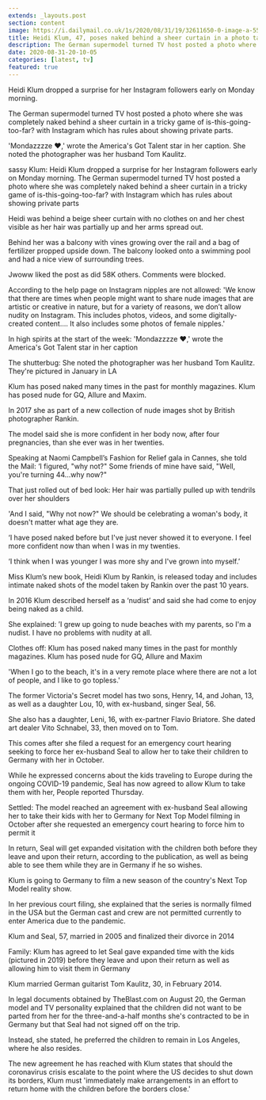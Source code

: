 ```yaml
---
extends: _layouts.post
section: content
image: https://i.dailymail.co.uk/1s/2020/08/31/19/32611650-0-image-a-55_1598897332294.jpg 
title: Heidi Klum, 47, poses naked behind a sheer curtain in a photo taken by her husband Tom Kaulitz 
description: The German supermodel turned TV host posted a photo where she was completely naked behind a sheer curtain in a tricky game of is-this-going-too-far? with Instagram which has rules about nudity. 
date: 2020-08-31-20-10-05 
categories: [latest, tv] 
featured: true 
--- 
```

Heidi Klum dropped a surprise for her Instagram followers early on Monday morning.

The German supermodel turned TV host posted a photo where she was completely naked behind a sheer curtain in a tricky game of is-this-going-too-far? with Instagram which has rules about showing private parts.

'Mondazzzze ❤️,' wrote the America's Got Talent star in her caption. She noted the photographer was her husband Tom Kaulitz.

sassy Klum: Heidi Klum dropped a surprise for her Instagram followers early on Monday morning. The German supermodel turned TV host posted a photo where she was completely naked behind a sheer curtain in a tricky game of is-this-going-too-far? with Instagram which has rules about showing private parts

Heidi was behind a beige sheer curtain with no clothes on and her chest visible as her hair was partially up and her arms spread out.

Behind her was a balcony with vines growing over the rail and a bag of fertilizer propped upside down. The balcony looked onto a swimming pool and had a nice view of surrounding trees.

Jwoww liked the post as did 58K others. Comments were blocked.

According to the help page on Instagram nipples are not allowed: 'We know that there are times when people might want to share nude images that are artistic or creative in nature, but for a variety of reasons, we don’t allow nudity on Instagram. This includes photos, videos, and some digitally-created content.... It also includes some photos of female nipples.' 

In high spirits at the start of the week: 'Mondazzzze ❤️,' wrote the America's Got Talent star in her caption

The shutterbug: She noted the photographer was her husband Tom Kaulitz. They're pictured in January in LA

Klum has posed naked many times in the past for monthly magazines. Klum has posed nude for GQ, Allure and Maxim.

In 2017 she as part of a new collection of nude images shot by British photographer Rankin.

The model said she is more confident in her body now, after four pregnancies, than she ever was in her twenties.

Speaking at Naomi Campbell’s Fashion for Relief gala in Cannes, she told the Mail: ‘I figured, "why not?" Some friends of mine have said, "Well, you're turning 44…why now?"

That just rolled out of bed look: Her hair was partially pulled up with tendrils over her shoulders

'And I said, "Why not now?" We should be celebrating a woman's body, it doesn't matter what age they are.

‘I have posed naked before but I've just never showed it to everyone. I feel more confident now than when I was in my twenties.

‘I think when I was younger I was more shy and I've grown into myself.’

Miss Klum’s new book, Heidi Klum by Rankin, is released today and includes intimate naked shots of the model taken by Rankin over the past 10 years.

In 2016 Klum described herself as a ‘nudist’ and said she had come to enjoy being naked as a child.

She explained: ’I grew up going to nude beaches with my parents, so I'm a nudist. I have no problems with nudity at all.

Clothes off: Klum has posed naked many times in the past for monthly magazines. Klum has posed nude for GQ, Allure and Maxim

'When I go to the beach, it's in a very remote place where there are not a lot of people, and I like to go topless.'

The former Victoria's Secret model has two sons, Henry, 14, and Johan, 13, as well as a daughter Lou, 10, with ex-husband, singer Seal, 56.

She also has a daughter, Leni, 16, with ex-partner Flavio Briatore. She dated art dealer Vito Schnabel, 33, then moved on to Tom.

This comes after she filed a request for an emergency court hearing seeking to force her ex-husband Seal to allow her to take their children to Germany with her in October. 

While he expressed concerns about the kids traveling to Europe during the ongoing COVID-19 pandemic, Seal has now agreed to allow Klum to take them with her, People reported Thursday.

Settled: The model reached an agreement with ex-husband Seal allowing her to take their kids with her to Germany for Next Top Model filming in October after she requested an emergency court hearing to force him to permit it

In return, Seal will get expanded visitation with the children both before they leave and upon their return, according to the publication, as well as being able to see them while they are in Germany if he so wishes. 

Klum is going to Germany to film a new season of the country's Next Top Model reality show.

In her previous court filing, she explained that the series is normally filmed in the USA but the German cast and crew are not permitted currently to enter America due to the pandemic. 

Klum and Seal, 57, married in 2005 and finalized their divorce in 2014

Family: Klum has agreed to let Seal gave expanded time with the kids (pictured in 2019) before they leave and upon their return as well as allowing him to visit them in Germany

Klum married German guitarist Tom Kaulitz, 30, in February 2014. 

In legal documents obtained by TheBlast.com on August 20, the German model and TV personality explained that the children did not want to be parted from her for the three-and-a-half months she's contracted to be in Germany but that Seal had not signed off on the trip.

Instead, she stated, he preferred the children to remain in Los Angeles, where he also resides.   

The new agreement he has reached with Klum states that should the coronavirus crisis escalate to the point where the US decides to shut down its borders, Klum must 'immediately make arrangements in an effort to return home with the children before the borders close.' 

